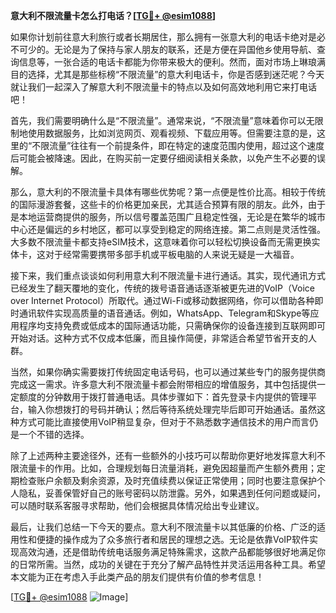 **意大利不限流量卡怎么打电话？[[TG💪+ @esim1088](https://t.me/s/esim1088)]**

如果你计划前往意大利旅行或者长期居住，那么拥有一张意大利的电话卡绝对是必不可少的。无论是为了保持与家人朋友的联系，还是方便在异国他乡使用导航、查询信息等，一张合适的电话卡都能为你带来极大的便利。然而，面对市场上琳琅满目的选择，尤其是那些标榜“不限流量”的意大利电话卡，你是否感到迷茫呢？今天就让我们一起深入了解意大利不限流量卡的特点以及如何高效地利用它来打电话吧！

首先，我们需要明确什么是“不限流量”。通常来说，“不限流量”意味着你可以无限制地使用数据服务，比如浏览网页、观看视频、下载应用等。但需要注意的是，这里的“不限流量”往往有一个前提条件，即在特定的速度范围内使用，超过这个速度后可能会被降速。因此，在购买前一定要仔细阅读相关条款，以免产生不必要的误解。

那么，意大利的不限流量卡具体有哪些优势呢？第一点便是性价比高。相较于传统的国际漫游套餐，这些卡的价格更加亲民，尤其适合预算有限的朋友。此外，由于是本地运营商提供的服务，所以信号覆盖范围广且稳定性强，无论是在繁华的城市中心还是偏远的乡村地区，都可以享受到稳定的网络连接。第二点则是灵活性强。大多数不限流量卡都支持eSIM技术，这意味着你可以轻松切换设备而无需更换实体卡，这对于经常需要携带多部手机或平板电脑的人来说无疑是一大福音。

接下来，我们重点谈谈如何利用意大利不限流量卡进行通话。其实，现代通讯方式已经发生了翻天覆地的变化，传统的拨号语音通话逐渐被更先进的VoIP（Voice over Internet Protocol）所取代。通过Wi-Fi或移动数据网络，你可以借助各种即时通讯软件实现高质量的语音通话。例如，WhatsApp、Telegram和Skype等应用程序均支持免费或低成本的国际通话功能，只需确保你的设备连接到互联网即可开始对话。这种方式不仅成本低廉，而且操作简便，非常适合希望节省开支的人群。

当然，如果你确实需要拨打传统固定电话号码，也可以通过某些专门的服务提供商完成这一需求。许多意大利不限流量卡都会附带相应的增值服务，其中包括提供一定额度的分钟数用于拨打普通电话。具体步骤如下：首先登录卡内提供的管理平台，输入你想拨打的号码并确认；然后等待系统处理完毕后即可开始通话。虽然这种方式可能比直接使用VoIP稍显复杂，但对于不熟悉数字通信技术的用户而言仍是一个不错的选择。

除了上述两种主要途径外，还有一些额外的小技巧可以帮助你更好地发挥意大利不限流量卡的作用。比如，合理规划每日流量消耗，避免因超量而产生额外费用；定期检查账户余额及剩余资源，及时充值续费以保证正常使用；同时也要注意保护个人隐私，妥善保管好自己的账号密码以防泄露。另外，如果遇到任何问题或疑问，可以随时联系客服寻求帮助，他们会根据具体情况给出专业建议。

最后，让我们总结一下今天的要点。意大利不限流量卡以其低廉的价格、广泛的适用性和便捷的操作成为了众多旅行者和居民的理想之选。无论是依靠VoIP软件实现高效沟通，还是借助传统电话服务满足特殊需求，这款产品都能够很好地满足你的日常所需。当然，成功的关键在于充分了解产品特性并灵活运用各种工具。希望本文能为正在考虑入手此类产品的朋友们提供有价值的参考信息！

[[TG💪+ @esim1088](https://t.me/s/esim1088) ![Image](https://i.postimg.cc/4NQfJmqS/Snipaste-2025-05-13-00-14-12.png)]